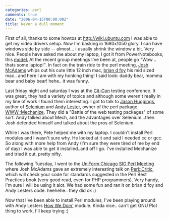 ```yaml
---
categories: perl
comments: true
date: "2006-04-15T00:00:00Z"
title: Never a dull moment
---
```


First of all, thanks to some howtos at http://wiki.ubuntu.com I was able to get my video drivers setup. Now I'm basking in 1680x1050 glory. I can have windows side by side -- almost... i usually shrink the window a bit. Very nice. People have asked me about my laptop, I got it from PowerNotebooks, this <a href="http://www.powernotebooks.com/specs/Sager/5720specs.php">model.</a>  At the recent group meetings I've been at, people go "Wow .. thats some laptop!". In fact on the train ride to the perl meeting, <a href="http://perlcast.com/">Josh McAdams</a> whips out his cute little 12 inch mac, <a href="http://www252.pair.com/comdog/">brian d foy</a> his mid sized mac.. and here I am with my honking thing! I said look: daddy bear, momma bear and baby bear! hehe.. it was funny.

Last friday night and saturday I was at the <a href="http://citconf.com/">Cit-Con</a> testing conference. It was great, they had a variety of topics and although some weren't really in my line of work I found them interesting. I got to talk to <a href="http://www.jrandolph.com/blog/">Jason Huggings</a>, author of <a href="http://www.openqa.org/selenium/">Selenium</a> and <a href="http://petdance.com">Andy Lester</a>, owner of the perl package <a href="http://search.cpan.org/%7Epetdance/WWW-Mechanize-1.18/lib/WWW/Mechanize.pm">WWW::Mechanize</a>. They did a "Battle of the web testing packages" of some sort. Andy talked about Mech, and the advantages over Selenium...then Josh defended himself and talked about the pros of Selenium.

While I was there, Pete helped me with my laptop. I couldn't install Perl modules and I wasn't sure why. He looked at it and said I needed cc or gcc. So along with more help from Andy (I'm sure they were tired of me by end of day) I was able to get it installed..and off I go. I've installed Mechanize and tried it out, pretty nifty.

The following Tuesday, I went to the <a href="http://www.uniforum.chi.il.us/">UniForm Chicago SIG Perl Meeting</a> where  Josh McAdams gave an extremely interesting talk on <a href="http://search.cpan.org/%7Ethaljef/Perl-Critic-0.15/lib/Perl/Critic.pm">Perl::Critic</a>, which  will check your code for standards suggested in the Perl Best Practices book (very good read, even for PHP programmers). Very handy, I'm sure I will be using it alot. We had some fun and ran it on brian d foy and Andy Lesters code. heehehe.. they did ok :)

Now that I've been able to install Perl modules, I've been playing around with Andy Lesters <a href="http://search.cpan.org/%7Epetdance/hwd-0.20/bin/hwd">How We Doin'</a> module. Kinda nice.. can't get GNU Plot thing to work, I'll keep trying :)